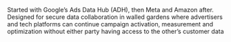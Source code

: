 Started with Google’s Ads Data Hub (ADH), then Meta and Amazon after.  Designed for secure data collaboration in walled gardens where advertisers and tech platforms can continue campaign activation, measurement and optimization without either party having access to the other’s customer data 
